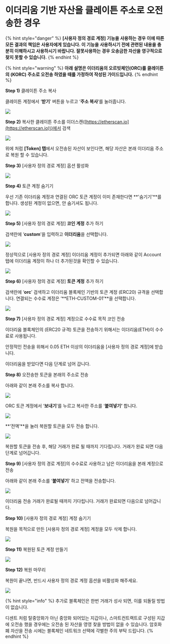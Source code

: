 # 이더리움 기반 자산을 클레이튼 주소로 오전송한 경우

{% hint style="danger" %}
**\[사용자 정의 경로 계정\] 기능을 사용하는 경우 이에 따른 모든 결과의 책임은 사용자에게 있습니다. 이 기능을 사용하시기 전에 관련된 내용을 충분히 이해하시고 사용하시기 바랍니다. 잘못사용하는 경우 오송금한 자산을 영구적으로 찾지 못할 수 있습니다.**
{% endhint %}

{% hint style="warning" %}
**아래 설명은 이더리움의 오르빗체인\(ORC\)를 클레이튼의 \(KORC\) 주소로 오전송 하였을 때를 가정하여 작성된 가이드입니다.** 
{% endhint %}

**Step 1\)** 클레이튼 주소 복사

클레이튼 계정에서 ‘**받기**’ 버튼을 누르고 ‘**주소 복사**’를 눌러줍니다.

![](https://cdn-images-1.medium.com/max/800/1*czMiNHCS56-nrWFh30xX4Q.png)

**Step 2\)** 복사한 클레이튼 주소를 이더스캔\([https://etherscan.io](https://etherscan.io)\)에서 검색

![](https://cdn-images-1.medium.com/max/800/1*TE9WkxWHAxhkGekB5dMVig.png)

위에 처럼 **\[Token\] 탭**에서 오전송된 자산이 보인다면, 해당 자산은 본래 이더리움 주소로 복원 할 수 있습니다.

**Step 3\)** \[사용자 정의 경로 계정\] 옵션 활성화

![](https://cdn-images-1.medium.com/max/800/1*HYmxDf23e44kq9OO55Napg.png)

**Step 4\)** 토큰 계정 숨기기

우선 기존 이더리움 계정과 연결된 ORC 토큰 계정이 이미 존재한다면 **'숨기기'**를 합니다. 생성된 계정이 없으면, 안 숨기셔도 됩니다.

![](https://cdn-images-1.medium.com/max/800/1*gaWKmhX2xPCZFJF9nco33A.png)

**Step 5\)** \[사용자 정의 경로 계정\] **코인 계정** 추가 하기

검색란에 ‘**custom**’을 입력하고 **이더리움**을 선택합니다.

![](https://cdn-images-1.medium.com/max/800/1*DedoXirW21DLQ9br6yuErw.png)

정상적으로 \[사용자 정의 경로 계정\] 이더리움 계정이 추가되면 아래와 같이 Account탭에 이더리움 계정이 하나 더 추가된것을 확인할 수 있습니다.

![](https://cdn-images-1.medium.com/max/800/1*27GKxqYKkB35lwMLJMiQ5A.png)

**Step 6\)** \[사용자 정의 경로 계정\] **토큰 계정** 추가 하기

검색란에 ‘**orc**’ 검색하고 이더리움 블록체인 기반의 토큰 계정 \(ERC20\) 규격을 선택합니다. 연결되는 수수료 계정은 ‘**ETH-CUSTOM-01’**을 선택합니다.

![](https://cdn-images-1.medium.com/max/800/1*buTm1Dl-tPUOGrs4xlzCPw.png)

**Step 7\)** \[사용자 정의 경로 계정\] 계정으로 수수료 목적 코인 전송

이더리움 블록체인의 \(ERC20 규격\) 토큰을 전송하기 위해서는 이더리움\(ETH\)이 수수료로 사용됩니다.

안정적인 전송을 위해서 0.05 ETH 이상의 이더리움을 \[사용자 정의 경로 계정\]에 받습니다.

이더리움을 받았다면 다음 단계로 넘어 갑니다.

**Step 8\)** 오전송한 토큰을 본래의 주소로 전송

아래와 같이 본래 주소를 복사 합니다.

![](https://cdn-images-1.medium.com/max/800/1*zXZpJ6QeVvkajJeK9NX__w.png)

ORC 토큰 계정에서 ‘**보내기**’를 누르고 복사한 주소를 ‘**붙여넣기’** 합니다.

![](https://cdn-images-1.medium.com/max/800/1*A0qhA0iFZ7nw3807Jn1NSg.png)

**‘전액’**을 눌러 복원할 토큰을 모두 전송 합니다.

![](https://cdn-images-1.medium.com/max/800/1*H8DLw5jFQ_DEstlQ7g-sag.png)

복원할 토큰을 전송 후, 해당 거래가 완료 될 때까지 기다립니다. 거래가 완료 되면 다음 단계로 넘어갑니다.

**Step 9\)** \[사용자 정의 경로 계정\]의 수수료로 사용하고 남은 이더리움을 본래 계정으로 전송

아래와 같이 본래 주소를 ‘**붙여넣기**’ 하고 전액을 전송합니다.

![](https://cdn-images-1.medium.com/max/800/1*cxoFh8fXyL0KRtBxFx_z-g.png)

이더리움 전송 거래가 완료될 때까지 기다립니다. 거래가 완료되면 다음으로 넘어갑니다.

**Step 10\)** \[사용자 정의 경로 계정\] 계정 숨기기

복원을 목적으로 만든 \[사용자 정의 경로 계정\] 계정을 모두 삭제 합니다. 

![](https://cdn-images-1.medium.com/max/800/1*1hsMREm591WM57Lbhpr5EQ.png)

**Step 11\)** 복원된 토큰 계정 만들기

![](https://cdn-images-1.medium.com/max/800/1*6yzLp0MSvceaBBdNXr-tRg.png)

**Step 12\)** 복원 마무리

복원이 끝나면, 반드시 사용자 정의 경로 계정 옵션을 비활성화 해주세요.

![](https://cdn-images-1.medium.com/max/800/1*pGt0yyeEYxIN-tjTJeD0wg.png)

{% hint style="info" %}
추가로 블록체인은 한번 거래가 성사 되면, 이를 되돌릴 방법이 없습니다.

디센트 처럼 탈중앙화가 아닌 중앙화 되어있는 지갑이나, 스마트컨트랙트로 구성된 지갑에 오전송 했을 경우에는 오전송 된 자산을 영영 찾을 방법이 없을 수 있습니다. 암호화폐 자산을 전송 시에는 블록체인 네트워크 선택에 각별한 주의 부탁 드립니다.
{% endhint %}

